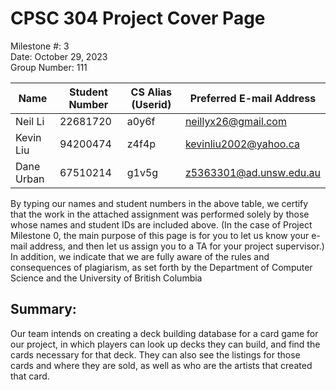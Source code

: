 # CPSC 304 Project Cover Page
Milestone #: 3<br>
Date: October 29, 2023<br>
Group Number: 111<br>

Name | Student Number | CS Alias (Userid) | Preferred E-mail Address
--- | --- | --- | ---
Neil Li | 22681720 | a0y6f | neillyx26@gmail.com
Kevin Liu | 94200474 | z4f4p | kevinliu2002@yahoo.ca
Dane Urban | 67510214 | g1v5g | z5363301@ad.unsw.edu.au <br>

By typing our names and student numbers in the above table, we certify that the work in the attached assignment was performed solely by those whose names and student IDs are included above.  (In the case of Project Milestone 0, the main purpose of this page is for you to let us know your e-mail address, and then let us assign you to a TA for your project supervisor.)<br>
In addition, we indicate that we are fully aware of the rules and consequences of plagiarism, as set forth by the Department of Computer Science and the University of British Columbia 

## Summary:
Our team intends on creating a deck building database for a card game for our project, in which players can look up decks they can build, and find the cards necessary for that deck. They can also see the listings for those cards and where they are sold, as well as who are the artists that created that card.